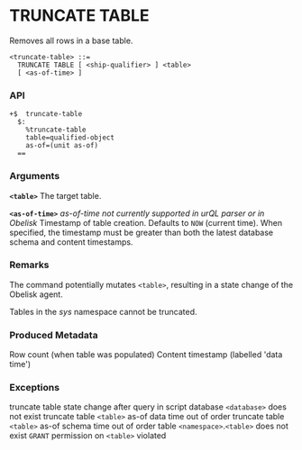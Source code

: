 # TRUNCATE TABLE

Removes all rows in a base table.

```
<truncate-table> ::=
  TRUNCATE TABLE [ <ship-qualifier> ] <table>
  [ <as-of-time> ]
```

### API
```
+$  truncate-table
  $:
    %truncate-table
    table=qualified-object
    as-of=(unit as-of)
  ==
```

### Arguments

**`<table>`**
The target table.

**`<as-of-time>`**
*as-of-time not currently supported in urQL parser or in Obelisk*
Timestamp of table creation. Defaults to `NOW` (current time). When specified, the timestamp must be greater than both the latest database schema and content timestamps.

### Remarks

The command potentially mutates `<table>`, resulting in a state change of the Obelisk agent.

Tables in the *sys* namespace cannot be truncated.

### Produced Metadata

Row count (when table was populated)
Content timestamp (labelled 'data time')

### Exceptions

truncate table state change after query in script
database `<database>` does not exist
truncate table `<table>` as-of data time out of order
truncate table `<table>` as-of schema time out of order
table `<namespace>`.`<table>` does not exist
`GRANT` permission on `<table>` violated
